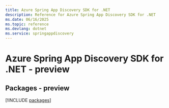 ```yaml
---
title: Azure Spring App Discovery SDK for .NET
description: Reference for Azure Spring App Discovery SDK for .NET
ms.date: 06/16/2025
ms.topic: reference
ms.devlang: dotnet
ms.service: springappdiscovery
---
```

# Azure Spring App Discovery SDK for .NET - preview
## Packages - preview
[!INCLUDE [packages](spring-app-discovery-index.md)]